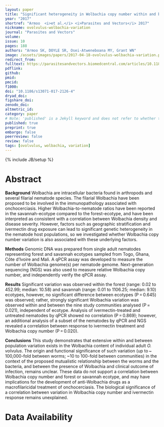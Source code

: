 ```yaml
---
layout: paper
title: "Significant heterogeneity in Wolbachia copy number within and between populations of Onchocerca volvulus"
year: "2017"
shortref: "Armoo  <i>et al.</i> <i>Parasites and Vectors</i> 2017"
nickname: ovolvulus-wolbachia-variation
journal: "Parasites and Vectors"
volume: 
issue: 10
pages: 188
authors: "Armoo SK, DOYLE SR, Osei-Atweneboana MY, Grant WN"
image: /assets/images/papers/2017-04-18-ovolvulus-wolbachia-variation.png
redirect_from: 
fulltext: https://parasitesandvectors.biomedcentral.com/articles/10.1186/s13071-017-2126-4
pdflink: 
github: 
pmid: 
pmcid: 
f1000: 
doi: "10.1186/s13071-017-2126-4"
dryad_doi:
figshare_doi: 
zenodo_doi: 
altmetric_id: 
category: paper
# Note: 'published' is a Jekyll keyword and does not refer to whether the paper is published, but rather to whether this Markdown should be part of the rendered site.
published: true
preprint: true
embargo: false	
peerreview: false
review: false
tags: [ovolvulus, wolbachia, variation]
---
```

{% include JB/setup %}

# Abstract 

**Background**
Wolbachia are intracellular bacteria found in arthropods and several filarial nematode species. The filarial Wolbachia have been proposed to be involved in the immunopathology associated with onchocerciasis. Higher Wolbachia-to-nematode ratios have been reported in the savannah-ecotype compared to the forest-ecotype, and have been interpreted as consistent with a correlation between Wolbachia density and disease severity. However, factors such as geographic stratification and ivermectin drug exposure can lead to significant genetic heterogeneity in the nematode host populations, so we investigated whether Wolbachia copy number variation is also associated with these underlying factors.

**Methods**
Genomic DNA was prepared from single adult nematodes representing forest and savannah ecotypes sampled from Togo, Ghana, Côte d’Ivoire and Mali. A qPCR assay was developed to measure the number of Wolbachia genome(s) per nematode genome. Next-generation sequencing (NGS) was also used to measure relative Wolbachia copy number, and independently verify the qPCR assay.

**Results**
Significant variation was observed within the forest (range: 0.02 to 452.99; median: 10.58) and savannah (range: 0.01 to 1106.25; median: 9.10) ecotypes, however, no significant difference between ecotypes (P = 0.645) was observed; rather, strongly significant Wolbachia variation was observed within and between the nine study communities analysed (P = 0.021), independent of ecotype. Analysis of ivermectin-treated and untreated nematodes by qPCR showed no correlation (P = 0.869); however, an additional analysis of a subset of the nematodes by qPCR and NGS revealed a correlation between response to ivermectin treatment and Wolbachia copy number (P = 0.020).

**Conclusions**
This study demonstrates that extensive within and between population variation exists in the Wolbachia content of individual adult *O. volvulus*. The origin and functional significance of such variation (up to ~ 100,000-fold between worms; ~10 to 100-fold between communities) in the context of the proposed mutualistic relationship between the worms and the bacteria, and between the presence of Wolbachia and clinical outcome of infection, remains unclear. These data do not support a correlation between Wolbachia copy number and forest or savannah ecotype, and may have implications for the development of anti-Wolbachia drugs as a macrofilaricidal treatment of onchocerciasis. The biological significance of a correlation between variation in Wolbachia copy number and ivermectin response remains unexplained.

# Data Availability




